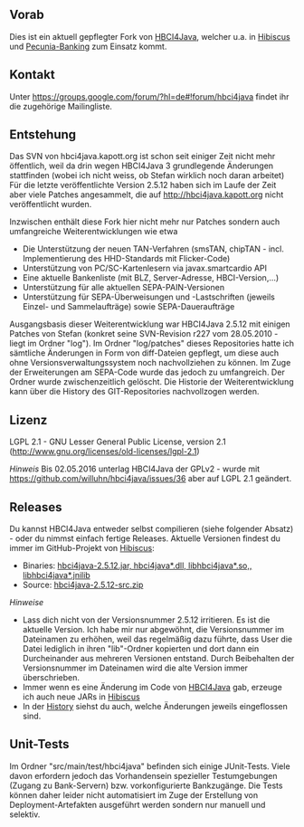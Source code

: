 ## Vorab

Dies ist ein aktuell gepflegter Fork von [HBCI4Java](http://hbci4java.kapott.org/),
welcher u.a. in [Hibiscus](http://www.willuhn.de/products/hibiscus) und
[Pecunia-Banking](http://www.pecuniabanking.de/) zum Einsatz kommt.

## Kontakt

Unter https://groups.google.com/forum/?hl=de#!forum/hbci4java findet ihr die
zugehörige Mailingliste.

## Entstehung

Das SVN von hbci4java.kapott.org ist schon seit einiger Zeit nicht mehr
öffentlich, weil da drin wegen HBCI4Java 3 grundlegende Änderungen
stattfinden (wobei ich nicht weiss, ob Stefan wirklich noch daran arbeitet)
Für die letzte veröffentlichte Version 2.5.12 haben sich im Laufe der Zeit aber viele Patches
angesammelt, die auf http://hbci4java.kapott.org nicht veröffentlicht wurden.

Inzwischen enthält diese Fork hier nicht mehr nur Patches sondern auch umfangreiche
Weiterentwicklungen wie etwa 

- Die Unterstützung der neuen TAN-Verfahren (smsTAN, chipTAN - incl. Implementierung des HHD-Standards mit Flicker-Code)
- Unterstützung von PC/SC-Kartenlesern via javax.smartcardio API
- Eine aktuelle Bankenliste (mit BLZ, Server-Adresse, HBCI-Version,...)
- Unterstützung für alle aktuellen SEPA-PAIN-Versionen
- Unterstützung für SEPA-Überweisungen und -Lastschriften (jeweils Einzel- und Sammelaufträge) sowie SEPA-Daueraufträge 

Ausgangsbasis dieser Weiterentwicklung war HBCI4Java 2.5.12 mit einigen Patches von
Stefan (konkret seine SVN-Revision r227 vom 28.05.2010 - liegt im Ordner "log").
Im Ordner "log/patches" dieses Repositories hatte ich sämtliche Änderungen in Form von
diff-Dateien gepflegt, um diese auch ohne Versionsverwaltungssystem noch nachvollziehen
zu können. Im Zuge der Erweiterungen am SEPA-Code wurde das jedoch zu umfangreich. Der
Ordner wurde zwischenzeitlich gelöscht. Die Historie der Weiterentwicklung kann über
die History des GIT-Repositories nachvollzogen werden.

## Lizenz

LGPL 2.1 - GNU Lesser General Public License, version 2.1 (http://www.gnu.org/licenses/old-licenses/lgpl-2.1)

*Hinweis*
Bis 02.05.2016 unterlag HBCI4Java der GPLv2 - wurde mit https://github.com/willuhn/hbci4java/issues/36 aber auf LGPL 2.1 geändert.

## Releases

Du kannst HBCI4Java entweder selbst compilieren (siehe folgender Absatz) - oder du nimmst einfach fertige Releases. Aktuelle Versionen findest du immer im GitHub-Projekt von [Hibiscus](https://github.com/willuhn/hibiscus):

- Binaries: [hbci4java-2.5.12.jar, hbci4java*.dll, libhbci4java*.so,, libhbci4java*.jnilib](https://github.com/willuhn/hibiscus/tree/master/lib)
- Source: [hbci4java-2.5.12-src.zip](https://github.com/willuhn/hibiscus/tree/master/lib.src)

*Hinweise*

- Lass dich nicht von der Versionsnummer 2.5.12 irritieren. Es ist die aktuelle Version. Ich habe mir nur abgewöhnt, die Versionsnummer im Dateinamen zu erhöhen, weil das regelmäßig dazu führte, dass User die Datei lediglich in ihren "lib"-Ordner kopierten und dort dann ein Durcheinander aus mehreren Versionen entstand. Durch Beibehalten der Versionsnummer im Dateinamen wird die alte Version immer überschrieben.
- Immer wenn es eine Änderung im Code von [HBCI4Java](https://github.com/willuhn/hbci4java) gab, erzeuge ich auch neue JARs in [Hibiscus](https://github.com/willuhn/hibiscus/tree/master/lib)
- In der [History](https://github.com/willuhn/hibiscus/commits/master/lib/hbci4java-2.5.12.jar) siehst du auch, welche Änderungen jeweils eingeflossen sind. 

## Unit-Tests
Im Ordner "src/main/test/hbci4java" befinden sich einige JUnit-Tests. Viele davon erfordern jedoch das Vorhandensein spezieller Testumgebungen (Zugang zu Bank-Servern) bzw. vorkonfigurierte Bankzugänge. Die Tests können daher leider nicht automatisiert im Zuge der Erstellung von Deployment-Artefakten ausgeführt werden sondern nur manuell und selektiv.

 
